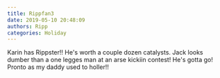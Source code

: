 ```yaml
---
title: Rippfan3
date: 2019-05-10 20:48:09
authors: Ripp
categories: Holiday
---
```


 Karin has Rippster!!
He's worth a couple dozen catalysts.
Jack looks dumber than a one legges man at an arse kickiin contest! He's gotta go! Pronto as my daddy used to holler!!